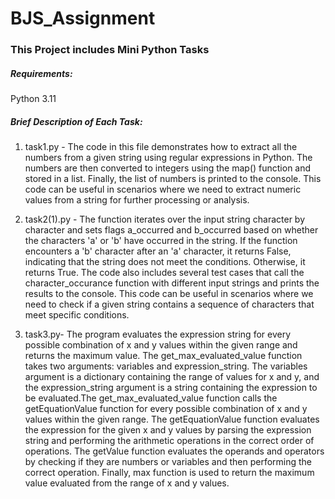 # BJS_Assignment
### This Project includes Mini Python Tasks

##### Requirements: 
Python 3.11

##### Brief Description of Each Task:

1. task1.py - The code in this file demonstrates how to extract all the numbers from a given string using regular expressions in Python. The numbers are then converted                 to integers using the map() function and stored in a list. Finally, the list of numbers is printed to the console. This code can be useful in scenarios                   where we need to extract numeric values from a string for further processing or analysis.

2. task2(1).py - The function iterates over the input string character by character and sets flags a_occurred and b_occurred based on whether the characters 'a' or 'b'                   have occurred in the string. If the function encounters a 'b' character after an 'a' character, it returns False, indicating that the string does not                     meet the conditions. Otherwise, it returns True.
                  The code also includes several test cases that call the character_occurance function with different input strings and prints the results to the                           console. This code can be useful in scenarios where we need to check if a given string contains a sequence of characters that meet specific conditions.
 
 3. task3.py- The program evaluates the expression string for every possible combination of x and y values within the given range and returns the maximum value. The                   get_max_evaluated_value function takes two arguments: variables and expression_string. The variables argument is a dictionary containing the range of                     values for x and y, and the expression_string argument is a string containing the expression to be evaluated.The get_max_evaluated_value function calls the               getEquationValue function for every possible combination of x and y values within the given range. The getEquationValue function evaluates the expression                 for the given x and y values by parsing the expression string and performing the arithmetic operations in the correct order of operations. The getValue                   function evaluates the operands and operators by checking if they are numbers or variables and then performing the correct operation. Finally, max function               is used to return the maximum value evaluated from the range of x and y values.
